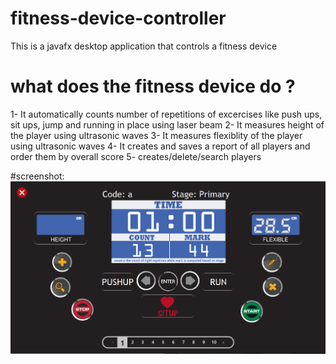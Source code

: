 # fitness-device-controller
This is a javafx desktop application that controls a fitness device

# what does the fitness device do ?
1- It automatically counts number of repetitions of excercises like push ups, sit ups, jump and running in place using laser beam
2- It measures height of the player using ultrasonic waves
3- It measures flexiblity of the player using ultrasonic waves
4- It creates and saves a report of all players and order them by overall score
5- creates/delete/search players


#screenshot:
![fitenss device screenshot](https://github.com/ahmed-shady/fitness-device-controller/blob/master/fitness.PNG)
